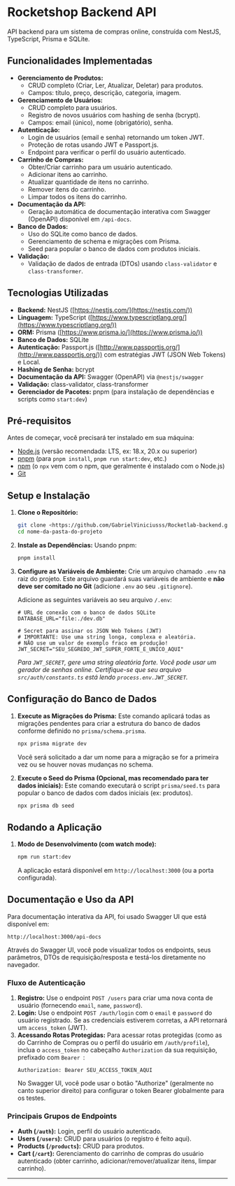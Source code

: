 # Rocketshop Backend API

API backend para um sistema de compras online, construída com NestJS, TypeScript, Prisma e SQLite.

## Funcionalidades Implementadas

* **Gerenciamento de Produtos:**
    * CRUD completo (Criar, Ler, Atualizar, Deletar) para produtos.
    * Campos: título, preço, descrição, categoria, imagem.
* **Gerenciamento de Usuários:**
    * CRUD completo para usuários.
    * Registro de novos usuários com hashing de senha (bcrypt).
    * Campos: email (único), nome (obrigatório), senha.
* **Autenticação:**
    * Login de usuários (email e senha) retornando um token JWT.
    * Proteção de rotas usando JWT e Passport.js.
    * Endpoint para verificar o perfil do usuário autenticado.
* **Carrinho de Compras:**
    * Obter/Criar carrinho para um usuário autenticado.
    * Adicionar itens ao carrinho.
    * Atualizar quantidade de itens no carrinho.
    * Remover itens do carrinho.
    * Limpar todos os itens do carrinho.
* **Documentação da API:**
    * Geração automática de documentação interativa com Swagger (OpenAPI) disponível em `/api-docs`.
* **Banco de Dados:**
    * Uso do SQLite como banco de dados.
    * Gerenciamento de schema e migrações com Prisma.
    * Seed para popular o banco de dados com produtos iniciais.
* **Validação:**
    * Validação de dados de entrada (DTOs) usando `class-validator` e `class-transformer`.

## Tecnologias Utilizadas

* **Backend:** NestJS ([https://nestjs.com/](https://nestjs.com/))
* **Linguagem:** TypeScript ([https://www.typescriptlang.org/](https://www.typescriptlang.org/))
* **ORM:** Prisma ([https://www.prisma.io/](https://www.prisma.io/))
* **Banco de Dados:** SQLite
* **Autenticação:** Passport.js ([http://www.passportjs.org/](http://www.passportjs.org/)) com estratégias JWT (JSON Web Tokens) e Local.
* **Hashing de Senha:** bcrypt
* **Documentação da API:** Swagger (OpenAPI) via `@nestjs/swagger`
* **Validação:** class-validator, class-transformer
* **Gerenciador de Pacotes:** pnpm (para instalação de dependências e scripts como `start:dev`)

## Pré-requisitos

Antes de começar, você precisará ter instalado em sua máquina:
* [Node.js](https://nodejs.org/) (versão recomendada: LTS, ex: 18.x, 20.x ou superior)
* [pnpm](https://pnpm.io/installation) (para `pnpm install`, `pnpm run start:dev`, etc.)
* [npm](https://www.npmjs.com/get-npm) (o `npx` vem com o npm, que geralmente é instalado com o Node.js)
* [Git](https://git-scm.com/)

## Setup e Instalação

1.  **Clone o Repositório:**
    ```bash
    git clone <https://github.com/GabrielViniciusss/Rocketlab-backend.git>
    cd nome-da-pasta-do-projeto
    ```

2.  **Instale as Dependências:**
    Usando pnpm:
    ```bash
    pnpm install
    ```

3.  **Configure as Variáveis de Ambiente:**
    Crie um arquivo chamado `.env` na raiz do projeto. Este arquivo guardará suas variáveis de ambiente e **não deve ser comitado no Git** (adicione `.env` ao seu `.gitignore`).

    Adicione as seguintes variáveis ao seu arquivo `/.env`:
    ```env
    # URL de conexão com o banco de dados SQLite
    DATABASE_URL="file:./dev.db"

    # Secret para assinar os JSON Web Tokens (JWT)
    # IMPORTANTE: Use uma string longa, complexa e aleatória.
    # NÃO use um valor de exemplo fraco em produção!
    JWT_SECRET="SEU_SEGREDO_JWT_SUPER_FORTE_E_UNICO_AQUI"
    ```
    *Para `JWT_SECRET`, gere uma string aleatória forte. Você pode usar um gerador de senhas online.*
    *Certifique-se que seu arquivo `src/auth/constants.ts` está lendo `process.env.JWT_SECRET`.*

## Configuração do Banco de Dados

1.  **Execute as Migrações do Prisma:**
    Este comando aplicará todas as migrações pendentes para criar a estrutura do banco de dados conforme definido no `prisma/schema.prisma`.
    ```bash
    npx prisma migrate dev
    ```
    Você será solicitado a dar um nome para a migração se for a primeira vez ou se houver novas mudanças no schema.

2.  **Execute o Seed do Prisma (Opcional, mas recomendado para ter dados iniciais):**
    Este comando executará o script `prisma/seed.ts` para popular o banco de dados com dados iniciais (ex: produtos).
    ```bash
    npx prisma db seed
    ```

## Rodando a Aplicação

1.  **Modo de Desenvolvimento (com watch mode):**
    ```bash
    npm run start:dev
    ```
    A aplicação estará disponível em `http://localhost:3000` (ou a porta configurada).

## Documentação e Uso da API

Para documentação interativa da API, foi usado Swagger UI que está disponível em:

`http://localhost:3000/api-docs`

Através do Swagger UI, você pode visualizar todos os endpoints, seus parâmetros, DTOs de requisição/resposta e testá-los diretamente no navegador.

### Fluxo de Autenticação

1.  **Registro:** Use o endpoint `POST /users` para criar uma nova conta de usuário (fornecendo `email`, `name`, `password`).
2.  **Login:** Use o endpoint `POST /auth/login` com o `email` e `password` do usuário registrado. Se as credenciais estiverem corretas, a API retornará um `access_token` (JWT).
3.  **Acessando Rotas Protegidas:** Para acessar rotas protegidas (como as do Carrinho de Compras ou o perfil do usuário em `/auth/profile`), inclua o `access_token` no cabeçalho `Authorization` da sua requisição, prefixado com `Bearer `:
    ```
    Authorization: Bearer SEU_ACCESS_TOKEN_AQUI
    ```
    No Swagger UI, você pode usar o botão "Authorize" (geralmente no canto superior direito) para configurar o token Bearer globalmente para os testes.

### Principais Grupos de Endpoints

* **Auth (`/auth`):** Login, perfil do usuário autenticado.
* **Users (`/users`):** CRUD para usuários (o registro é feito aqui).
* **Products (`/products`):** CRUD para produtos.
* **Cart (`/cart`):** Gerenciamento do carrinho de compras do usuário autenticado (obter carrinho, adicionar/remover/atualizar itens, limpar carrinho).

---
